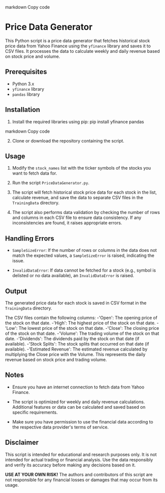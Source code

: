 markdown
Copy code
# Price Data Generator

This Python script is a price data generator that fetches historical stock price data from Yahoo Finance using the `yfinance` library and saves it to CSV files. It processes the data to calculate weekly and daily revenue based on stock price and volume.

## Prerequisites
- Python 3.x
- `yfinance` library
- `pandas` library

## Installation
1. Install the required libraries using pip:
pip install yfinance pandas

markdown
Copy code

2. Clone or download the repository containing the script.

## Usage
1. Modify the `stock_names` list with the ticker symbols of the stocks you want to fetch data for.

2. Run the script `PriceDataGenerator.py`.

3. The script will fetch historical stock price data for each stock in the list, calculate revenue, and save the data to separate CSV files in the `TrainingData` directory.

4. The script also performs data validation by checking the number of rows and columns in each CSV file to ensure data consistency. If any inconsistencies are found, it raises appropriate errors.

## Handling Errors
- `SampleSizeError`: If the number of rows or columns in the data does not match the expected values, a `SampleSizeError` is raised, indicating the issue.

- `InvalidDataError`: If data cannot be fetched for a stock (e.g., symbol is delisted or no data available), an `InvalidDataError` is raised.

## Output
The generated price data for each stock is saved in CSV format in the `TrainingData` directory.

The CSV files contain the following columns:
-'Open': The opening price of the stock on that date.
-'High': The highest price of the stock on that date.
-'Low': The lowest price of the stock on that date.
-'Close': The closing price of the stock on that date.
-'Volume': The trading volume of the stock on that date.
-'Dividends': The dividends paid by the stock on that date (if available).
-'Stock Splits': The stock splits that occurred on that date (if available).
-'Estimated Revenue': The estimated revenue calculated by multiplying the Close price with the Volume. This represents the daily revenue based on stock price and trading volume.

## Notes
- Ensure you have an internet connection to fetch data from Yahoo Finance.

- The script is optimized for weekly and daily revenue calculations. Additional features or data can be calculated and saved based on specific requirements.

- Make sure you have permission to use the financial data according to the respective data provider's terms of service.

## Disclaimer
This script is intended for educational and research purposes only. It is not intended for actual trading or financial analysis. Use the data responsibly and verify its accuracy before making any decisions based on it.

**USE AT YOUR OWN RISK!** The authors and contributors of this script are not responsible for any financial losses or damages that may occur from its usage.
